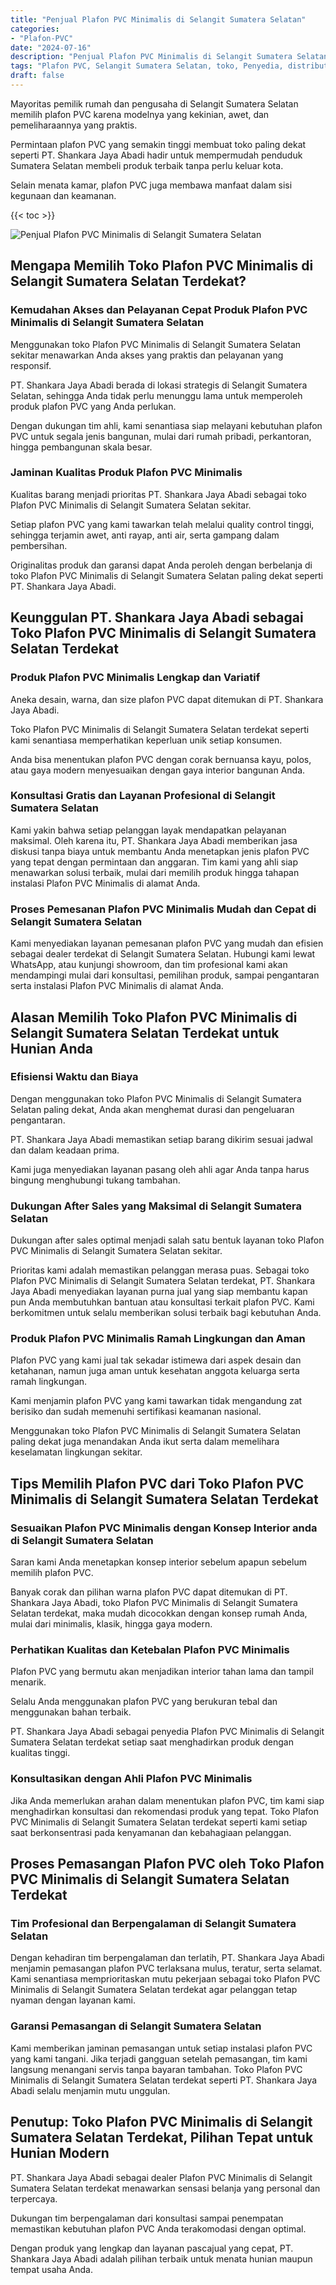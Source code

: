 ```yaml
---
title: "Penjual Plafon PVC Minimalis di Selangit Sumatera Selatan"
categories: 
- "Plafon-PVC"
date: "2024-07-16"
description: "Penjual Plafon PVC Minimalis di Selangit Sumatera Selatan untuk rumah, kantor, dan gerai. Plafon terbaik, variasi motif, warna menarik, dengan layanan pemasangan dikerjakan oleh teknisi berpengalaman serta garansi resmi!|Layanan penjualan Plafon PVC Minimalis di Selangit Sumatera Selatan untuk kebutuhan rumah, kantor, atau ritel, beserta plafon terbaik dan instalasi oleh teknisi berpengalaman dan kepastian resmi.|Pilihan Plafon PVC Minimalis di Selangit Sumatera Selatan yang terpercaya untuk rumah, office, serta toko, bersama plafon unggulan dan instalasi oleh tenaga ahli berpengalaman serta garansi resmi.|Distribusi Plafon PVC Minimalis di Selangit Sumatera Selatan untuk hunian, kantor, serta gerai, beserta produk unggulan dan penempatan ditangani oleh teknisi profesional, dilengkapi dengan kepastian resmi.}"
tags: "Plafon PVC, Selangit Sumatera Selatan, toko, Penyedia, distributor"
draft: false
---
```


Mayoritas pemilik rumah dan pengusaha di Selangit Sumatera Selatan memilih plafon PVC karena modelnya yang kekinian, awet, dan pemeliharaannya yang praktis.

Permintaan plafon PVC yang semakin tinggi membuat toko paling dekat seperti PT. Shankara Jaya Abadi hadir untuk mempermudah penduduk Sumatera Selatan membeli produk terbaik tanpa perlu keluar kota.

Selain menata kamar, plafon PVC juga membawa manfaat dalam sisi kegunaan dan keamanan.

{{< toc >}}

![Penjual Plafon PVC Minimalis di Selangit Sumatera Selatan](/images/Plafon-PVC/Penjual-Plafon-PVC-Minimalis-di-Selangit-Sumatera-Selatan.png)


## Mengapa Memilih Toko Plafon PVC Minimalis di Selangit Sumatera Selatan Terdekat?

### Kemudahan Akses dan Pelayanan Cepat Produk Plafon PVC Minimalis di Selangit Sumatera Selatan

Menggunakan toko Plafon PVC Minimalis di Selangit Sumatera Selatan sekitar menawarkan Anda akses yang praktis dan pelayanan yang responsif.

PT. Shankara Jaya Abadi berada di lokasi strategis di Selangit Sumatera Selatan, sehingga Anda tidak perlu menunggu lama untuk memperoleh produk plafon PVC yang Anda perlukan.

Dengan dukungan tim ahli, kami senantiasa siap melayani kebutuhan plafon PVC untuk segala jenis bangunan, mulai dari rumah pribadi, perkantoran, hingga pembangunan skala besar.

### Jaminan Kualitas Produk Plafon PVC Minimalis

Kualitas barang menjadi prioritas PT. Shankara Jaya Abadi sebagai toko Plafon PVC Minimalis di Selangit Sumatera Selatan sekitar.

Setiap plafon PVC yang kami tawarkan telah melalui quality control tinggi, sehingga terjamin awet, anti rayap, anti air, serta gampang dalam pembersihan.

Originalitas produk dan garansi dapat Anda peroleh dengan berbelanja di toko Plafon PVC Minimalis di Selangit Sumatera Selatan paling dekat seperti PT. Shankara Jaya Abadi.

## Keunggulan PT. Shankara Jaya Abadi sebagai Toko Plafon PVC Minimalis di Selangit Sumatera Selatan Terdekat

### Produk Plafon PVC Minimalis Lengkap dan Variatif

Aneka desain, warna, dan size plafon PVC dapat ditemukan di PT. Shankara Jaya Abadi.

Toko Plafon PVC Minimalis di Selangit Sumatera Selatan terdekat seperti kami senantiasa memperhatikan keperluan unik setiap konsumen.

Anda bisa menentukan plafon PVC dengan corak bernuansa kayu, polos, atau gaya modern menyesuaikan dengan gaya interior bangunan Anda.

### Konsultasi Gratis dan Layanan Profesional di Selangit Sumatera Selatan

Kami yakin bahwa setiap pelanggan layak mendapatkan pelayanan maksimal. Oleh karena itu, PT. Shankara Jaya Abadi memberikan jasa diskusi tanpa biaya untuk membantu Anda menetapkan jenis plafon PVC yang tepat dengan permintaan dan anggaran. Tim kami yang ahli siap menawarkan solusi terbaik, mulai dari memilih produk hingga tahapan instalasi Plafon PVC Minimalis di alamat Anda.

### Proses Pemesanan Plafon PVC Minimalis Mudah dan Cepat di Selangit Sumatera Selatan

Kami menyediakan layanan pemesanan plafon PVC yang mudah dan efisien sebagai dealer terdekat di Selangit Sumatera Selatan. Hubungi kami lewat WhatsApp, atau kunjungi showroom, dan tim profesional kami akan mendampingi mulai dari konsultasi, pemilihan produk, sampai pengantaran serta instalasi Plafon PVC Minimalis di alamat Anda.

## Alasan Memilih Toko Plafon PVC Minimalis di Selangit Sumatera Selatan Terdekat untuk Hunian Anda

### Efisiensi Waktu dan Biaya

Dengan menggunakan toko Plafon PVC Minimalis di Selangit Sumatera Selatan paling dekat, Anda akan menghemat durasi dan pengeluaran pengantaran.

PT. Shankara Jaya Abadi memastikan setiap barang dikirim sesuai jadwal dan dalam keadaan prima.

Kami juga menyediakan layanan pasang oleh ahli agar Anda tanpa harus bingung menghubungi tukang tambahan.

### Dukungan After Sales yang Maksimal di Selangit Sumatera Selatan

Dukungan after sales optimal menjadi salah satu bentuk layanan toko Plafon PVC Minimalis di Selangit Sumatera Selatan sekitar.

Prioritas kami adalah memastikan pelanggan merasa puas. Sebagai toko Plafon PVC Minimalis di Selangit Sumatera Selatan terdekat, PT. Shankara Jaya Abadi menyediakan layanan purna jual yang siap membantu kapan pun Anda membutuhkan bantuan atau konsultasi terkait plafon PVC. Kami berkomitmen untuk selalu memberikan solusi terbaik bagi kebutuhan Anda.

### Produk Plafon PVC Minimalis Ramah Lingkungan dan Aman

Plafon PVC yang kami jual tak sekadar istimewa dari aspek desain dan ketahanan, namun juga aman untuk kesehatan anggota keluarga serta ramah lingkungan.

Kami menjamin plafon PVC yang kami tawarkan tidak mengandung zat berisiko dan sudah memenuhi sertifikasi keamanan nasional.

Menggunakan toko Plafon PVC Minimalis di Selangit Sumatera Selatan paling dekat juga menandakan Anda ikut serta dalam memelihara keselamatan lingkungan sekitar.

## Tips Memilih Plafon PVC dari Toko Plafon PVC Minimalis di Selangit Sumatera Selatan Terdekat

### Sesuaikan Plafon PVC Minimalis dengan Konsep Interior anda di Selangit Sumatera Selatan

Saran kami Anda menetapkan konsep interior sebelum apapun sebelum memilih plafon PVC.

Banyak corak dan pilihan warna plafon PVC dapat ditemukan di PT. Shankara Jaya Abadi, toko Plafon PVC Minimalis di Selangit Sumatera Selatan terdekat, maka mudah dicocokkan dengan konsep rumah Anda, mulai dari minimalis, klasik, hingga gaya modern.

### Perhatikan Kualitas dan Ketebalan Plafon PVC Minimalis

Plafon PVC yang bermutu akan menjadikan interior tahan lama dan tampil menarik.

Selalu Anda menggunakan plafon PVC yang berukuran tebal dan menggunakan bahan terbaik.

PT. Shankara Jaya Abadi sebagai penyedia Plafon PVC Minimalis di Selangit Sumatera Selatan terdekat setiap saat menghadirkan produk dengan kualitas tinggi.

### Konsultasikan dengan Ahli Plafon PVC Minimalis

Jika Anda memerlukan arahan dalam menentukan plafon PVC, tim kami siap menghadirkan konsultasi dan rekomendasi produk yang tepat. Toko Plafon PVC Minimalis di Selangit Sumatera Selatan terdekat seperti kami setiap saat berkonsentrasi pada kenyamanan dan kebahagiaan pelanggan.

## Proses Pemasangan Plafon PVC oleh Toko Plafon PVC Minimalis di Selangit Sumatera Selatan Terdekat

### Tim Profesional dan Berpengalaman di Selangit Sumatera Selatan

Dengan kehadiran tim berpengalaman dan terlatih, PT. Shankara Jaya Abadi menjamin pemasangan plafon PVC terlaksana mulus, teratur, serta selamat. Kami senantiasa memprioritaskan mutu pekerjaan sebagai toko Plafon PVC Minimalis di Selangit Sumatera Selatan terdekat agar pelanggan tetap nyaman dengan layanan kami.

### Garansi Pemasangan di Selangit Sumatera Selatan

Kami memberikan jaminan pemasangan untuk setiap instalasi plafon PVC yang kami tangani. Jika terjadi gangguan setelah pemasangan, tim kami langsung menangani servis tanpa bayaran tambahan. Toko Plafon PVC Minimalis di Selangit Sumatera Selatan terdekat seperti PT. Shankara Jaya Abadi selalu menjamin mutu unggulan.

## Penutup: Toko Plafon PVC Minimalis di Selangit Sumatera Selatan Terdekat, Pilihan Tepat untuk Hunian Modern

PT. Shankara Jaya Abadi sebagai dealer Plafon PVC Minimalis di Selangit Sumatera Selatan terdekat menawarkan sensasi belanja yang personal dan terpercaya.

Dukungan tim berpengalaman dari konsultasi sampai penempatan memastikan kebutuhan plafon PVC Anda terakomodasi dengan optimal.

Dengan produk yang lengkap dan layanan pascajual yang cepat, PT. Shankara Jaya Abadi adalah pilihan terbaik untuk menata hunian maupun tempat usaha Anda.